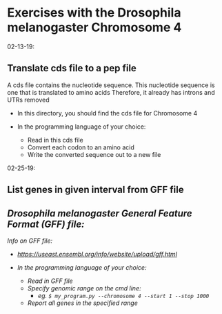 # Exercises with the Drosophila melanogaster Chromosome 4
02-13-19:

## Translate cds file to a pep file
A cds file contains the nucleotide sequence. This nucleotide sequence is one that is translated to amino acids
Therefore, it already has introns and UTRs removed
- In this directory, you should find the cds file for Chromosome 4

- In the programming language of your choice:
  - Read in this cds file
  - Convert each codon to an amino acid
  - Write the converted sequence out to a new file

02-25-19:

## List genes in given interval from GFF file
<i>Drosophila melanogaster<i> General Feature Format (GFF) file:
-
Info on GFF file:
- https://useast.ensembl.org/info/website/upload/gff.html

- In the programming language of your choice:
  - Read in GFF file
  - Specify genomic range on the cmd line:
    - eg. `$ my_program.py --chromosome 4 --start 1 --stop 1000`
  - Report all genes in the specified range


